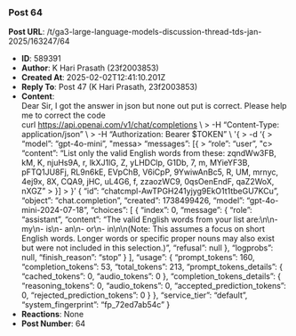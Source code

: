 ### Post 64
**Post URL**: /t/ga3-large-language-models-discussion-thread-tds-jan-2025/163247/64
- **ID**: 589391
- **Author**: K Hari Prasath (23f2003853)
- **Created At**: 2025-02-02T12:41:10.201Z
- **Reply To**: Post 47 (K Hari Prasath, 23f2003853)
- **Content**:  
  Dear Sir, I got the answer in json but none out put is correct. Please help me to correct the code<br>
curl <a href="https://api.openai.com/v1/chat/completions" rel="noopener nofollow ugc">https://api.openai.com/v1/chat/completions</a> \                                             &gt;   -H “Content-Type: application/json” \                                                                               &gt;   -H “Authorization: Bearer $TOKEN” \                                                                                 '{                                                                                                                          &gt;   -d ‘{                                                                                                           &gt;     “model”: “gpt-4o-mini”,                                                                                            "messa&gt;     “messages”: [{                                                                                             &gt;       “role”: “user”,                                                                                                      "c&gt;       “content”: “List only the valid English words from these: zqndWw3FB, kM, K, njuHs9A, r, lkXJ1lG, Z, yLHDClp, G1Db, 7, m, MYieYF3B, pFTQ1JU8Fj, RL9n6kE, EVpChB, V6iCpP, 9YwiwAnBc5, R, UM, mrnyc, 4ej9x, 8X, CQA9, jHC, uL4G6, f, zzaozWC9, 0qsOenEndF, qaZ2WoX, nXGZ”                                                                                   &gt;     }]                                                                                                                &gt;   }’                                                                                                                  {                                                                                                                         “id”: “chatcmpl-AwTPGH241yjyg9EkO1t1tbeGU7KCu”,                                                                         “object”: “chat.completion”,                                                                                            “created”: 1738499426,                                                                                                  “model”: “gpt-4o-mini-2024-07-18”,                                                                                      “choices”: [                                                                                                              {                                                                                                                         “index”: 0,                                                                                                             “message”: {                                                                                                              “role”: “assistant”,                                                                                                    “content”: “The valid English words from your list are:\n\n- my\n- is\n- an\n- or\n- in\n\n(Note: This assumes a focus on short English words. Longer words or specific proper nouns may also exist but were not included in this selection.)”,                                                                                                                         “refusal”: null                                                                                                       },                                                                                                                      “logprobs”: null,                                                                                                       “finish_reason”: “stop”                                                                                               }                                                                                                                     ],                                                                                                                      “usage”: {                                                                                                                “prompt_tokens”: 160,                                                                                                   “completion_tokens”: 53,                                                                                                “total_tokens”: 213,                                                                                                    “prompt_tokens_details”: {                                                                                                “cached_tokens”: 0,                                                                                                     “audio_tokens”: 0                                                                                                     },                                                                                                                      “completion_tokens_details”: {                                                                                            “reasoning_tokens”: 0,                                                                                                  “audio_tokens”: 0,                                                                                                      “accepted_prediction_tokens”: 0,                                                                                        “rejected_prediction_tokens”: 0                                                                                       }                                                                                                                     },                                                                                                                      “service_tier”: “default”,                                                                                              “system_fingerprint”: “fp_72ed7ab54c”                                                                                 }
- **Reactions**: None
- **Post Number**: 64

